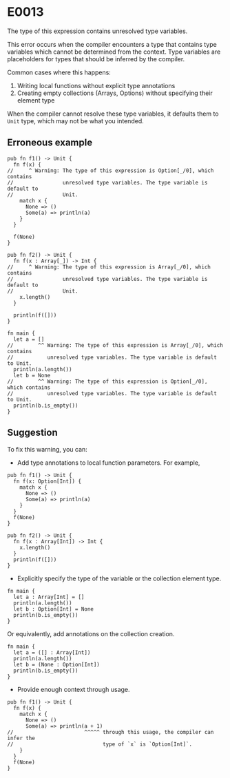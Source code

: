 # E0013

The type of this expression contains unresolved type variables.

This error occurs when the compiler encounters a type that contains type
variables which cannot be determined from the context. Type variables are
placeholders for types that should be inferred by the compiler.

Common cases where this happens:

1. Writing local functions without explicit type annotations
2. Creating empty collections (Arrays, Options) without specifying their element
   type

When the compiler cannot resolve these type variables, it defaults them to
`Unit` type, which may not be what you intended.

## Erroneous example

```moonbit
pub fn f1() -> Unit {
  fn f(x) {
//     ^ Warning: The type of this expression is Option[_/0], which contains
//                unresolved type variables. The type variable is default to
//                Unit.
    match x {
      None => ()
      Some(a) => println(a)
    }
  }

  f(None)
}

pub fn f2() -> Unit {
  fn f(x : Array[_]) -> Int {
//     ^ Warning: The type of this expression is Array[_/0], which contains
//                unresolved type variables. The type variable is default to
//                Unit.
    x.length()
  }

  println(f([]))
}

fn main {
  let a = []
//        ^^ Warning: The type of this expression is Array[_/0], which contains
//           unresolved type variables. The type variable is default to Unit.
  println(a.length())
  let b = None
//        ^^ Warning: The type of this expression is Option[_/0], which contains
//           unresolved type variables. The type variable is default to Unit.
  println(b.is_empty())
}

```

## Suggestion

To fix this warning, you can:

- Add type annotations to local function parameters. For example,

```moonbit
pub fn f1() -> Unit {
  fn f(x: Option[Int]) {
    match x {
      None => ()
      Some(a) => println(a)
    }
  }
  f(None)
}

pub fn f2() -> Unit {
  fn f(x : Array[Int]) -> Int {
    x.length()
  }
  println(f([]))
}
```

- Explicitly specify the type of the variable or the collection element type.

```moonbit
fn main {
  let a : Array[Int] = []
  println(a.length())
  let b : Option[Int] = None
  println(b.is_empty())
}
```

Or equivalently, add annotations on the collection creation.

```moonbit
fn main {
  let a = ([] : Array[Int])
  println(a.length())
  let b = (None : Option[Int])
  println(b.is_empty())
}
```

- Provide enough context through usage.

```moonbit
pub fn f1() -> Unit {
  fn f(x) {
    match x {
      None => ()
      Some(a) => println(a + 1)
//                       ^^^^^ through this usage, the compiler can infer the
//                             type of `x` is `Option[Int]`.
    }
  }
  f(None)
}
```
